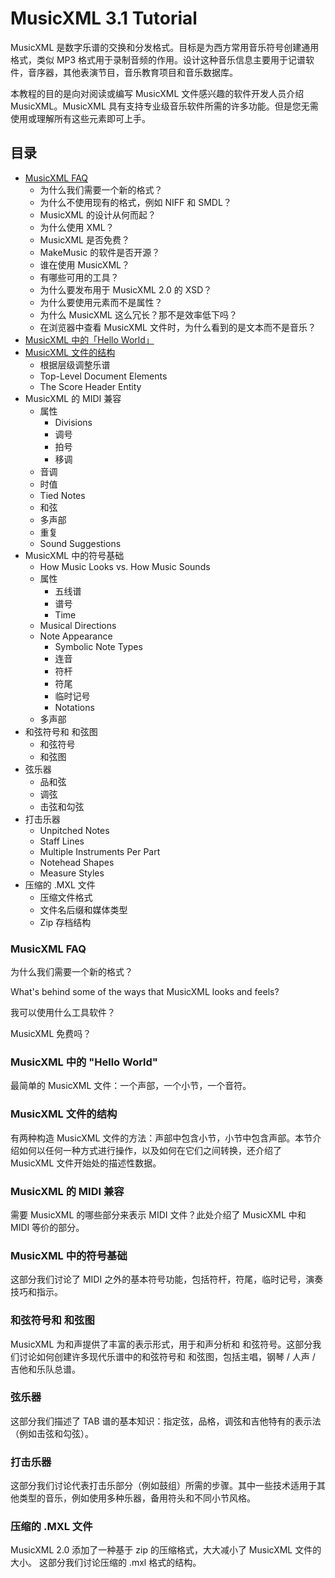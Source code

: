 # MusicXML 3.1 Tutorial

MusicXML 是数字乐谱的交换和分发格式。目标是为西方常用音乐符号创建通用格式，类似 MP3 格式用于录制音频的作用。设计这种音乐信息主要用于记谱软件，音序器，其他表演节目，音乐教育项目和音乐数据库。

本教程的目的是向对阅读或编写 MusicXML 文件感兴趣的软件开发人员介绍 MusicXML。MusicXML 具有支持专业级音乐软件所需的许多功能。但是您无需使用或理解所有这些元素即可上手。

## 目录

- [MusicXML FAQ](chapters/MusicXML-FAQ.md)
  - 为什么我们需要一个新的格式？
  - 为什么不使用现有的格式，例如 NIFF 和 SMDL？
  - MusicXML 的设计从何而起？
  - 为什么使用 XML？
  - MusicXML 是否免费？
  - MakeMusic 的软件是否开源？
  - 谁在使用 MusicXML？
  - 有哪些可用的工具？
  - 为什么要发布用于 MusicXML 2.0 的 XSD？
  - 为什么要使用元素而不是属性？
  - 为什么 MusicXML 这么冗长？那不是效率低下吗？
  - 在浏览器中查看 MusicXML 文件时，为什么看到的是文本而不是音乐？
- [MusicXML 中的「Hello World」](chapters/Hello-World-in-MusicXML.md)
- [MusicXML 文件的结构](chapters/The-Structure-of-MusicXML-Files.md)
  - 根据层级调整乐谱
  - Top-Level Document Elements
  - The Score Header Entity
- MusicXML 的 MIDI 兼容
  - 属性
    - Divisions
    - 调号
    - 拍号
    - 移调
  - 音调
  - 时值
  - Tied Notes
  - 和弦
  - 多声部
  - 重复
  - Sound Suggestions
- MusicXML 中的符号基础
  - How Music Looks vs. How Music Sounds
  - 属性
    - 五线谱
    - 谱号
    - Time
  - Musical Directions
  - Note Appearance
    - Symbolic Note Types
    - 连音
    - 符杆
    - 符尾
    - 临时记号
    - Notations
  - 多声部
- 和弦符号和 和弦图
  - 和弦符号
  - 和弦图
- 弦乐器
  - 品和弦
  - 调弦
  - 击弦和勾弦
- 打击乐器
  - Unpitched Notes
  - Staff Lines
  - Multiple Instruments Per Part
  - Notehead Shapes
  - Measure Styles
- 压缩的 .MXL 文件
  - 压缩文件格式
  - 文件名后缀和媒体类型
  - Zip 存档结构

### MusicXML FAQ

为什么我们需要一个新的格式？

What's behind some of the ways that MusicXML looks and feels?

我可以使用什么工具软件？

MusicXML 免费吗？

### MusicXML 中的 "Hello World"

最简单的 MusicXML 文件：一个声部，一个小节，一个音符。

### MusicXML 文件的结构

有两种构造 MusicXML 文件的方法：声部中包含小节，小节中包含声部。本节介绍如何以任何一种方式进行操作，以及如何在它们之间转换，还介绍了 MusicXML 文件开始处的描述性数据。

### MusicXML 的 MIDI 兼容

需要 MusicXML 的哪些部分来表示 MIDI 文件？此处介绍了 MusicXML 中和 MIDI 等价的部分。

### MusicXML 中的符号基础

这部分我们讨论了 MIDI 之外的基本符号功能，包括符杆，符尾，临时记号，演奏技巧和指示。

### 和弦符号和 和弦图

MusicXML 为和声提供了丰富的表示形式，用于和声分析和 和弦符号。这部分我们讨论如何创建许多现代乐谱中的和弦符号和 和弦图，包括主唱，钢琴 / 人声 / 吉他和乐队总谱。

### 弦乐器

这部分我们描述了 TAB 谱的基本知识：指定弦，品格，调弦和吉他特有的表示法（例如击弦和勾弦）。

### 打击乐器

这部分我们讨论代表打击乐部分（例如鼓组）所需的步骤。其中一些技术适用于其他类型的音乐，例如使用多种乐器，备用符头和不同小节风格。

### 压缩的 .MXL 文件

MusicXML 2.0 添加了一种基于 zip 的压缩格式，大大减小了 MusicXML 文件的大小。
这部分我们讨论压缩的 .mxl 格式的结构。
